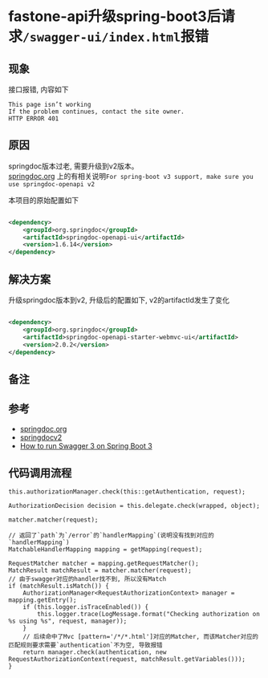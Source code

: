 # fastone-api升级spring-boot3后请求`/swagger-ui/index.html`报错

## 现象

接口报错, 内容如下

```log title="chrome"
This page isn’t working
If the problem continues, contact the site owner.
HTTP ERROR 401
```

## 原因

springdoc版本过老, 需要升级到v2版本。<br/>
[springdoc.org](https://springdoc.org/)
上的有相关说明`For spring-boot v3 support, make sure you use springdoc-openapi v2`

本项目的原始配置如下

```xml title="pom.xml"

<dependency>
	<groupId>org.springdoc</groupId>
	<artifactId>springdoc-openapi-ui</artifactId>
	<version>1.6.14</version>
</dependency>
```

## 解决方案

升级springdoc版本到v2, 升级后的配置如下, v2的artifactId发生了变化

```xml title="pom.xml"

<dependency>
	<groupId>org.springdoc</groupId>
	<artifactId>springdoc-openapi-starter-webmvc-ui</artifactId>
	<version>2.0.2</version>
</dependency>
```

## 备注

## 参考

- [springdoc.org](https://springdoc.org/)
- [springdocv2](https://springdoc.org/v2/)
- [How to run Swagger 3 on Spring Boot 3](https://stackoverflow.com/questions/74614369/how-to-run-swagger-3-on-spring-boot-3)

## 代码调用流程

```log title="AuthorizationFilter.doFilter"
this.authorizationManager.check(this::getAuthentication, request);
```

```log title="ObservationAuthorizationManager.check"
AuthorizationDecision decision = this.delegate.check(wrapped, object);
```

```log title="RequestMatcherDelegatingAuthorizationManager.check"
matcher.matcher(request);
```

```log title="MvcRequestMatcher.matcher"
// 返回了`path`为`/error`的`handlerMapping`(说明没有找到对应的`handlerMapping`)
MatchableHandlerMapping mapping = getMapping(request);
```

```log title="RequestMatcherDelegatingAuthorizationManager.check"
RequestMatcher matcher = mapping.getRequestMatcher();
MatchResult matchResult = matcher.matcher(request);
// 由于swagger对应的handler找不到, 所以没有Match
if (matchResult.isMatch()) {
	AuthorizationManager<RequestAuthorizationContext> manager = mapping.getEntry();
	if (this.logger.isTraceEnabled()) {
		this.logger.trace(LogMessage.format("Checking authorization on %s using %s", request, manager));
	}
	// 后续命中了Mvc [pattern='/*/*.html']对应的Matcher, 而该Matcher对应的匹配规则要求需要`authentication`不为空, 导致报错
	return manager.check(authentication, new RequestAuthorizationContext(request, matchResult.getVariables()));
}
```
